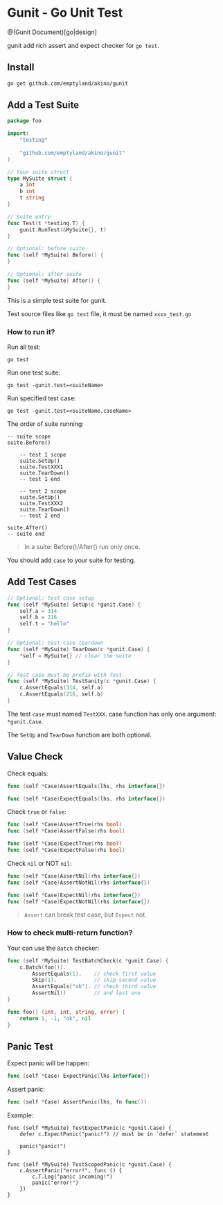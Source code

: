 # Gunit - Go Unit Test

@(Gunit Document)[go|design]

gunit add rich assert and expect checker for `go test`.

## Install

```bash
go get github.com/emptyland/akino/gunit
```

## Add a Test Suite

```go
package foo

import(
    "testing"
    
    "github.com/emptyland/akino/gunit"
)

// Your suite struct
type MySuite struct {
    a int
    b int
    t string
}

// Suite entry
func Test(t *testing.T) {
    gunit.RunTest(&MySuite{}, t)
}

// Optional: before suite
func (self *MySuite) Before() {
}

// Optional: after suite
func (self *MySuite) After() {
}
```

This is a simple test suite for gunit.

Test source files like `go test` file, it must be named `xxxx_test.go`

### How to run it?

Run all test:
```
go test
```

Run one test suite:
```
go test -gunit.test=<suiteName>
```

Run specified test case:
```
go test -gunit.test=<suiteName.caseName>
```

The order of suite running:
```
-- suite scope
suite.Before()

    -- test 1 scope
    suite.SetUp()
    suite.TestXXX1
    suite.TearDown()
    -- test 1 end

    -- test 2 scope
    suite.SetUp()
    suite.TestXXX2
    suite.TearDown()
    -- test 2 end

suite.After()
-- suite end
```

> In a suite: Before()/After() run only once.

You should add `case` to your suite for testing.

## Add Test Cases

```go
// Optional: test case setup
func (self *MySuite) SetUp(c *gunit.Case) {
    self.a = 314
    self.b = 216
    self.t = "hello"
}

// Optional: test case teardown
func (self *MySuite) TearDown(c *gunit.Case) {
    *self = MySuite{} // clear the suite
}

// Test case must be prefix with Test.
func (self *MySuite) TestSanity(c *gunit.Case) {
    c.AssertEquals(314, self.a)
    c.AssertEquals(216, self.b)
}
```

The test `case` must named `TestXXX`. case function has only one argument: `*gunit.Case`.

The `SetUp` and `TearDown` function are both optional.

## Value Check

Check equals:
```go
func (self *Case)AssertEquals(lhs, rhs interface{})

func (self *Case)ExpectEquals(lhs, rhs interface{})
```

Check `true` or `false`:
```go
func (self *Case)AssertTrue(rhs bool)
func (self *Case)AssertFalse(rhs bool)

func (self *Case)ExpectTrue(rhs bool)
func (self *Case)ExpectFalse(rhs bool)
```

Check `nil` or NOT `nil`:
```go
func (self *Case)AssertNil(rhs interface{})
func (self *Case)AssertNotNil(rhs interface{})

func (self *Case)ExpectNil(rhs interface{})
func (self *Case)ExpectNotNil(rhs interface{})
```

> `Assert` can break test case, but `Expect` not.

### How to check multi-return function?

Your can use the `Batch` checker:

```go
func (self *MySuite) TestBatchCheck(c *gunit.Case) {
    c.Batch(foo()).
        AssertEquals(1).    // check first value
        Skip(1).            // skip second value
        AssertEquals("ok"). // check third value
        AssertNil()         // and last one
}

func foo() (int, int, string, error) {
    return 1, -1, "ok", nil
}
```

## Panic Test

Expect panic will be happen:
```go
func (self *Case) ExpectPanic(lhs interface{})
```

Assert panic:
```go
func (self *Case) AssertPanic(lhs, fn func())
```

Example:
```
func (self *MySuite) TestExpectPanic(c *gunit.Case) {
    defer c.ExpectPanic("panic!") // must be in `defer` statement

    panic("panic!")
}

func (self *MySuite) TestScopedPanic(c *gunit.Case) {
    c.AssertPanic("error!", func () {
        c.T.Log("panic incoming!")
        panic("error!")
    })
}
```